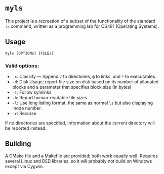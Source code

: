 # `myls`

This project is a recreation of a subset of the functionality of the standard `ls` command, written as a programming lab for CS481 (Operating Systems).

## Usage
`myls [OPTIONs] [FILEs]`

### Valid options:
- `-c`: Classify &mdash; Append `/` to directories, `@` to links, and `*` to executables.
- `-d`: Disk Usage; report file size on disk based on its number of allocated blocks and a parameter that specifies block size (in bytes)
- `-f`: Follow symlinks
- `-h`: Report human-readable file sizes
- `-l`: Use long listing format, the same as normal `ls` but also displaying inode number.
- `-r`: Recurse

If no directories are specified, information about the current directory will be reported instead.

## Building
A CMake file and a Makefile are provided; both work equally well. Requires several Linux and BSD libraries, so it will probably not build on Windows except via Cygwin.
